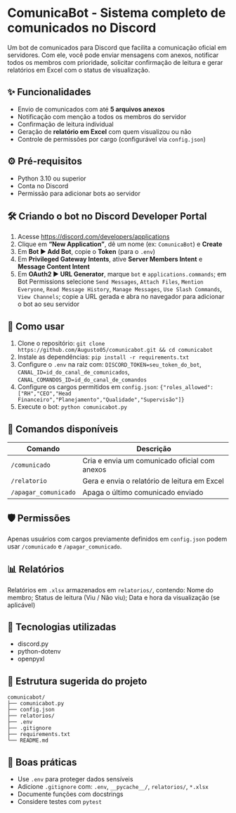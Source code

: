 # ComunicaBot - Sistema completo de comunicados no Discord

Um bot de comunicados para Discord que facilita a comunicação oficial em servidores. Com ele, você pode enviar mensagens com anexos, notificar todos os membros com prioridade, solicitar confirmação de leitura e gerar relatórios em Excel com o status de visualização.

## ✨ Funcionalidades
- Envio de comunicados com até **5 arquivos anexos**
- Notificação com menção a todos os membros do servidor
- Confirmação de leitura individual
- Geração de **relatório em Excel** com quem visualizou ou não
- Controle de permissões por cargo (configurável via `config.json`)

## ⚙️ Pré-requisitos
- Python 3.10 ou superior
- Conta no Discord
- Permissão para adicionar bots ao servidor

## 🛠️ Criando o bot no Discord Developer Portal
1. Acesse https://discord.com/developers/applications  
2. Clique em **“New Application”**, dê um nome (ex: `ComunicaBot`) e **Create**  
3. Em **Bot ▶ Add Bot**, copie o **Token** (para o `.env`)  
4. Em **Privileged Gateway Intents**, ative **Server Members Intent** e **Message Content Intent**  
5. Em **OAuth2 ▶ URL Generator**, marque `bot` e `applications.commands`; em Bot Permissions selecione `Send Messages`, `Attach Files`, `Mention Everyone`, `Read Message History`, `Manage Messages`, `Use Slash Commands`, `View Channels`; copie a URL gerada e abra no navegador para adicionar o bot ao seu servidor  

## 🚀 Como usar
1. Clone o repositório: `git clone https://github.com/Augusto05/comunicabot.git && cd comunicabot`  
2. Instale as dependências: `pip install -r requirements.txt`  
3. Configure o `.env` na raiz com: `DISCORD_TOKEN=seu_token_do_bot`, `CANAL_ID=id_do_canal_de_comunicados`, `CANAL_COMANDOS_ID=id_do_canal_de_comandos`  
4. Configure os cargos permitidos em `config.json`: `{"roles_allowed":["RH","CEO","Head Financeiro","Planejamento","Qualidade","Supervisão"]}`  
5. Execute o bot: `python comunicabot.py`
   
## 📌 Comandos disponíveis
| Comando              | Descrição                                     |
|----------------------|-----------------------------------------------|
| `/comunicado`        | Cria e envia um comunicado oficial com anexos |
| `/relatorio`         | Gera e envia o relatório de leitura em Excel  |
| `/apagar_comunicado` | Apaga o último comunicado enviado             |

## 🛡️ Permissões
Apenas usuários com cargos previamente definidos em `config.json` podem usar `/comunicado` e `/apagar_comunicado`.  

## 📊 Relatórios
Relatórios em `.xlsx` armazenados em `relatorios/`, contendo: Nome do membro; Status de leitura (Viu / Não viu); Data e hora da visualização (se aplicável)  

## 🧠 Tecnologias utilizadas
- discord.py  
- python-dotenv  
- openpyxl  

## 📁 Estrutura sugerida do projeto
    comunicabot/
    ├── comunicabot.py
    ├── config.json
    ├── relatorios/
    ├── .env
    ├── .gitignore
    ├── requirements.txt
    └── README.md  

## 🧼 Boas práticas
- Use `.env` para proteger dados sensíveis  
- Adicione `.gitignore` com: `.env`, `__pycache__/`, `relatorios/`, `*.xlsx`  
- Documente funções com docstrings  
- Considere testes com `pytest`  
